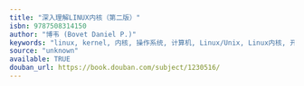 ```yaml
---
title: "深入理解LINUX内核（第二版）"
isbn: 9787508314150
author: "博韦 (Bovet Daniel P.)"
keywords: "linux, kernel, 内核, 操作系统, 计算机, Linux/Unix, Linux内核, 开源"
source: "unknown"
available: TRUE
douban_url: https://book.douban.com/subject/1230516/
---
```

